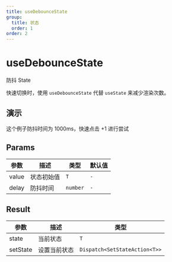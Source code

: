 ```yaml
---
title: useDebounceState
group:
  title: 状态
  order: 1
order: 2
---
```


# useDebounceState

防抖 State

快速切换时，使用 `useDebounceState` 代替 `useState` 来减少渲染次数。

## 演示

这个例子防抖时间为 1000ms，快速点击 +1 进行尝试
<code src="./demo"></code>

## Params

| 参数  | 描述       | 类型     | 默认值 |
| ----- | ---------- | -------- | ------ |
| value | 状态初始值 | `T`      | `-`    |
| delay | 防抖时间   | `number` | `-`    |

## Result

| 参数     | 描述         | 类型                          |
| -------- | ------------ | ----------------------------- |
| state    | 当前状态     | `T`                           |
| setState | 设置当前状态 | `Dispatch<SetStateAction<T>>` |
